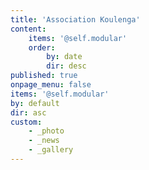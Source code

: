```yaml
---
title: 'Association Koulenga'
content:
    items: '@self.modular'
    order:
        by: date
        dir: desc
published: true
onpage_menu: false
items: '@self.modular'
by: default
dir: asc
custom:
    - _photo
    - _news
    - _gallery
---
```



